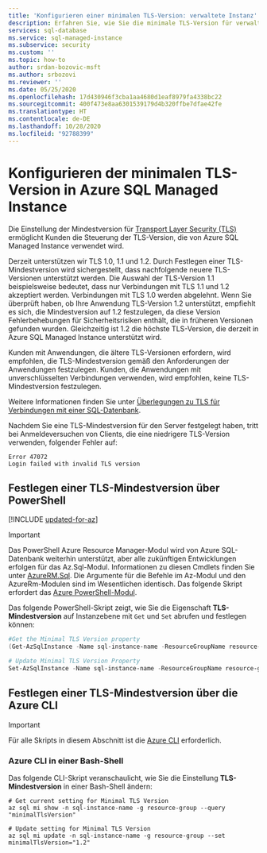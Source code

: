 ```yaml
---
title: 'Konfigurieren einer minimalen TLS-Version: verwaltete Instanz'
description: Erfahren Sie, wie Sie die minimale TLS-Version für verwaltete Instanzen konfigurieren.
services: sql-database
ms.service: sql-managed-instance
ms.subservice: security
ms.custom: ''
ms.topic: how-to
author: srdan-bozovic-msft
ms.author: srbozovi
ms.reviewer: ''
ms.date: 05/25/2020
ms.openlocfilehash: 17d430946f3cba1aa4680d1eaf8979fa4338bc22
ms.sourcegitcommit: 400f473e8aa6301539179d4b320ffbe7dfae42fe
ms.translationtype: HT
ms.contentlocale: de-DE
ms.lasthandoff: 10/28/2020
ms.locfileid: "92788399"
---
```

# <a name="configure-minimal-tls-version-in-azure-sql-managed-instance"></a>Konfigurieren der minimalen TLS-Version in Azure SQL Managed Instance
Die Einstellung der Mindestversion für [Transport Layer Security (TLS)](https://support.microsoft.com/help/3135244/tls-1-2-support-for-microsoft-sql-server) ermöglicht Kunden die Steuerung der TLS-Version, die von Azure SQL Managed Instance verwendet wird.

Derzeit unterstützen wir TLS 1.0, 1.1 und 1.2. Durch Festlegen einer TLS-Mindestversion wird sichergestellt, dass nachfolgende neuere TLS-Versionen unterstützt werden. Die Auswahl der TLS-Version 1.1 beispielsweise bedeutet, dass nur Verbindungen mit TLS 1.1 und 1.2 akzeptiert werden. Verbindungen mit TLS 1.0 werden abgelehnt. Wenn Sie überprüft haben, ob Ihre Anwendung TLS-Version 1.2 unterstützt, empfiehlt es sich, die Mindestversion auf 1.2 festzulegen, da diese Version Fehlerbehebungen für Sicherheitsrisiken enthält, die in früheren Versionen gefunden wurden. Gleichzeitig ist 1.2 die höchste TLS-Version, die derzeit in Azure SQL Managed Instance unterstützt wird.

Kunden mit Anwendungen, die ältere TLS-Versionen erfordern, wird empfohlen, die TLS-Mindestversion gemäß den Anforderungen der Anwendungen festzulegen. Kunden, die Anwendungen mit unverschlüsselten Verbindungen verwenden, wird empfohlen, keine TLS-Mindestversion festzulegen. 

Weitere Informationen finden Sie unter [Überlegungen zu TLS für Verbindungen mit einer SQL-Datenbank](../database/connect-query-content-reference-guide.md#tls-considerations-for-database-connectivity).

Nachdem Sie eine TLS-Mindestversion für den Server festgelegt haben, tritt bei Anmeldeversuchen von Clients, die eine niedrigere TLS-Version verwenden, folgender Fehler auf:

```output
Error 47072
Login failed with invalid TLS version
```

## <a name="set-minimal-tls-version-via-powershell"></a>Festlegen einer TLS-Mindestversion über PowerShell

[!INCLUDE [updated-for-az](../../../includes/updated-for-az.md)]
> [!IMPORTANT]
> Das PowerShell Azure Resource Manager-Modul wird von Azure SQL-Datenbank weiterhin unterstützt, aber alle zukünftigen Entwicklungen erfolgen für das Az.Sql-Modul. Informationen zu diesen Cmdlets finden Sie unter [AzureRM.Sql](/powershell/module/AzureRM.Sql/). Die Argumente für die Befehle im Az-Modul und den AzureRm-Modulen sind im Wesentlichen identisch. Das folgende Skript erfordert das [Azure PowerShell-Modul](/powershell/azure/install-az-ps).

Das folgende PowerShell-Skript zeigt, wie Sie die Eigenschaft **TLS-Mindestversion** auf Instanzebene mit `Get` und `Set` abrufen und festlegen können:

```powershell
#Get the Minimal TLS Version property
(Get-AzSqlInstance -Name sql-instance-name -ResourceGroupName resource-group).MinimalTlsVersion

# Update Minimal TLS Version Property
Set-AzSqlInstance -Name sql-instance-name -ResourceGroupName resource-group -MinimalTlsVersion "1.2"
```

## <a name="set-minimal-tls-version-via-azure-cli"></a>Festlegen einer TLS-Mindestversion über die Azure CLI

> [!IMPORTANT]
> Für alle Skripts in diesem Abschnitt ist die [Azure CLI](/cli/azure/install-azure-cli) erforderlich.

### <a name="azure-cli-in-a-bash-shell"></a>Azure CLI in einer Bash-Shell

Das folgende CLI-Skript veranschaulicht, wie Sie die Einstellung **TLS-Mindestversion** in einer Bash-Shell ändern:

```azurecli-interactive
# Get current setting for Minimal TLS Version
az sql mi show -n sql-instance-name -g resource-group --query "minimalTlsVersion"

# Update setting for Minimal TLS Version
az sql mi update -n sql-instance-name -g resource-group --set minimalTlsVersion="1.2"
```